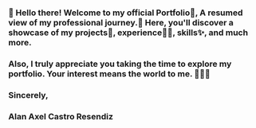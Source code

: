 ### 👀 Hello there! Welcome to my official Portfolio📙, A resumed view of my professional journey.🌱 Here, you'll discover a showcase of my projects📖, experience🧑‍💻, skills✨, and much more.
### Also, I truly appreciate you taking the time to explore my portfolio. Your interest means the world to me. 👩‍💻🚀
### Sincerely,
### Alan Axel Castro Resendiz
<!--
**alancasre133/alancasre133** is a ✨ _special_ ✨ repository because its `README.md` (this file) appears on your GitHub profile.

Here are some ideas to get you started:

- 🔭 I’m currently working on ...
- 🌱 I’m currently learning ...
- 👯 I’m looking to collaborate on ...
- 🤔 I’m looking for help with ...
- 💬 Ask me about ...
- 📫 How to reach me: ...
- 😄 Pronouns: ...
- ⚡ Fun fact: ...
-->
